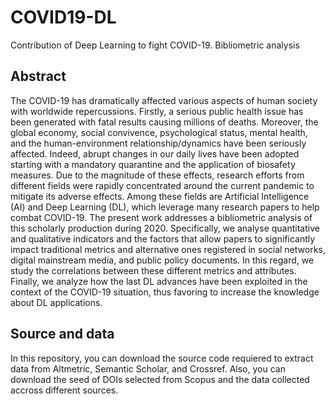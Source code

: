 # COVID19-DL
Contribution of Deep Learning to fight COVID-19. Bibliometric analysis

## Abstract

The COVID-19 has dramatically affected various aspects of human society with worldwide repercussions. Firstly, a serious public health issue has been generated with fatal results causing millions of deaths. Moreover, the global economy, social convivence, psychological status, mental health, and the human-environment relationship/dynamics have been seriously affected. Indeed, abrupt changes in our daily lives have been adopted starting with a mandatory quarantine and the application of biosafety measures. Due to the magnitude of these effects, research efforts from different fields were rapidly concentrated around the current pandemic to mitigate its adverse effects. Among these fields are Artificial Intelligence (AI) and Deep Learning (DL), which leverage many research papers to help combat COVID-19. The present work addresses a bibliometric analysis of this scholarly production during 2020. Specifically, we analyse quantitative and qualitative indicators and the factors that allow papers to significantly impact traditional metrics and alternative ones registered in social networks, digital mainstream media, and public policy documents. In this regard, we study the correlations between these different metrics and attributes. Finally, we analyze how the last DL advances have been exploited in the context of the COVID-19 situation, thus favoring to increase the knowledge about DL applications.

## Source and data

In this repository, you can download the source code requiered to extract data from Altmetric, Semantic Scholar, and Crossref. Also, you can download the seed of DOIs selected from Scopus and the data collected accross different sources.
